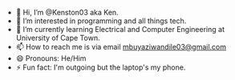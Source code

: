 - 👋 Hi, I’m @Kenston03 aka Ken.
- 👀 I’m interested in programming and all things tech.
- 🌱 I’m currently learning Electrical and Computer Engineering at University of Cape Town.
- 📫 How to reach me is via email mbuyaziwandile03@gmail.com
- 😄 Pronouns: He/Him
- ⚡ Fun fact: I'm outgoing but the laptop's my phone.

<!---
Kenston03/Kenston03 is a ✨ special ✨ repository because its `README.md` (this file) appears on your GitHub profile.
You can click the Preview link to take a look at your changes.
--->
